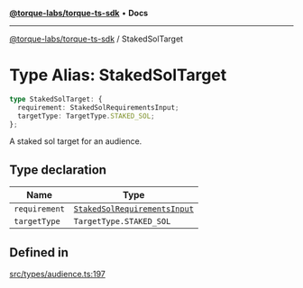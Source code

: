 [**@torque-labs/torque-ts-sdk**](../README.md) • **Docs**

***

[@torque-labs/torque-ts-sdk](../README.md) / StakedSolTarget

# Type Alias: StakedSolTarget

```ts
type StakedSolTarget: {
  requirement: StakedSolRequirementsInput;
  targetType: TargetType.STAKED_SOL;
};
```

A staked sol target for an audience.

## Type declaration

| Name | Type |
| ------ | ------ |
| `requirement` | [`StakedSolRequirementsInput`](StakedSolRequirementsInput.md) |
| `targetType` | `TargetType.STAKED_SOL` |

## Defined in

[src/types/audience.ts:197](https://github.com/torque-labs/torque-ts-sdk/blob/a30afeab92cb119627ec542f4c8aff2dd9faf383/src/types/audience.ts#L197)
